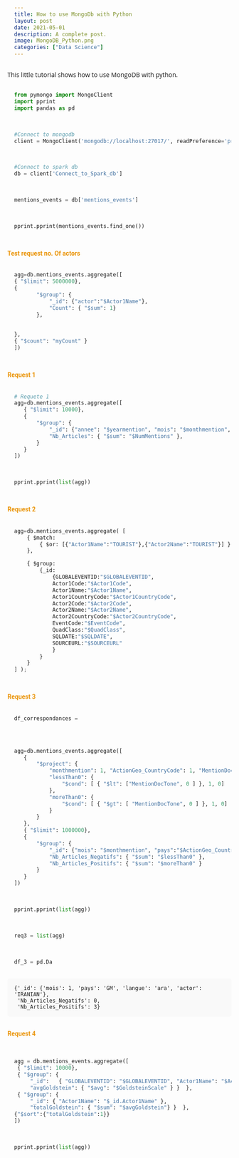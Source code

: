 ```yaml
---
title: How to use MongoDb with Python
layout: post
date: 2021-05-01
description: A complete post.
image: MongoDB_Python.png
categories: ["Data Science"]
---
```


<style>
  @import url('https://fonts.googleapis.com/css2?family=Roboto:wght@300&display=swap');
  
  body {
      font-family: 'Open Sans', sans-serif;
  }

  h1 {
    font-family: 'Roboto', sans-serif;
    color: #007bff;
    margin-top: 30px;
  }

  h3 {
    font-family: 'Roboto', sans-serif;
    color: #007bff;
    margin-top: 30px;
  }

  h4 {
    font-family: 'Roboto', sans-serif;
    color: #EA950B;
    margin-top: 30px;
  }

  pre {
    background-color: #f9f9f9;
    padding: 15px;
    border-radius: 5px;
  }
</style>


This little tutorial shows how to use MongoDB with python.

```python
from pymongo import MongoClient
import pprint
import pandas as pd
```


```python
#Connect to mongodb
client = MongoClient('mongodb://localhost:27017/', readPreference='primaryPreferred')
```


```python
#Connect to spark db
db = client['Connect_to_Spark_db']
```


```python
mentions_events = db['mentions_events']
```


```python
pprint.pprint(mentions_events.find_one())
```

#### Test request no. Of actors


```python
agg=db.mentions_events.aggregate([ 
{ "$limit": 5000000},
{
       "$group": {
           "_id": {"actor":"$Actor1Name"},
           "Count": { "$sum": 1}
       },
     
    
},
{ "$count": "myCount" }
])
```

#### Request 1


```python
# Requete 1
agg=db.mentions_events.aggregate([
   { "$limit": 10000},
   {
       "$group": {
           "_id": {"annee": "$yearmention", "mois": "$monthmention", "jour": "$daymonthevent", "pays":"$ActionGeo_CountryCode", "langue":"$MentionDocTranslationInfo"},
           "Nb_Articles": { "$sum": "$NumMentions" },
       }
   }
])
```


```python
pprint.pprint(list(agg))
```

#### Request 2


```python
agg=db.mentions_events.aggregate( [
    { $match:
        { $or: [{"Actor1Name":"TOURIST"},{"Actor2Name":"TOURIST"}] },
    },

    { $group:
        {_id:
            {GLOBALEVENTID:"$GLOBALEVENTID",
            Actor1Code:"$Actor1Code",
            Actor1Name:"$Actor1Name",
            Actor1CountryCode:"$Actor1CountryCode",
            Actor2Code:"$Actor2Code",
            Actor2Name:"$Actor2Name",
            Actor2CountryCode:"$Actor2CountryCode",
            EventCode:"$EventCode",
            QuadClass:"$QuadClass",
            SQLDATE:"$SQLDATE",
            SOURCEURL:"$SOURCEURL"
            }
        }
    }
] );
```

#### Request 3


```python
df_correspondances = 
```


```python

agg=db.mentions_events.aggregate([
   {
       "$project": {
           "monthmention": 1, "ActionGeo_CountryCode": 1, "MentionDocTranslationInfo" : 1, "Actor1Name" : 1,
           "lessThan0": { 
               "$cond": [ { "$lt": ["MentionDocTone", 0 ] }, 1, 0]
           },
           "moreThan0": { 
               "$cond": [ { "$gt": [ "MentionDocTone", 0 ] }, 1, 0]
           }
       }
   },
   { "$limit": 1000000},
   {
       "$group": {
           "_id": {"mois": "$monthmention", "pays":"$ActionGeo_CountryCode", "langue":"$MentionDocTranslationInfo", "actor":"$Actor1Name"},
           "Nb_Articles_Negatifs": { "$sum": "$lessThan0" },
           "Nb_Articles_Positifs": { "$sum": "$moreThan0" }
       }
   }
])

```


```python
pprint.pprint(list(agg))
```


```python
req3 = list(agg)
```


```python
df_3 = pd.Da
```




    {'_id': {'mois': 1, 'pays': 'GM', 'langue': 'ara', 'actor': 'IRANIAN'},
     'Nb_Articles_Negatifs': 0,
     'Nb_Articles_Positifs': 3}




#### Request 4

```python

agg = db.mentions_events.aggregate([
 { "$limit": 10000},
 { "$group": {
     "_id":   { "GLOBALEVENTID": "$GLOBALEVENTID", "Actor1Name": "$Actor1Name" },
     "avgGoldstein": { "$avg": "$GoldsteinScale" } }  },
 { "$group": {
     "_id": { "Actor1Name": "$_id.Actor1Name" },
     "totalGoldstein": { "$sum": "$avgGoldstein"} }  },
{"$sort":{"totalGoldstein":1}}
])

```


```python
pprint.pprint(list(agg))
```
